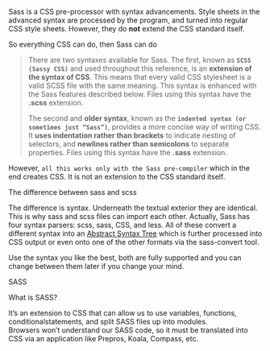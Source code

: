Sass is a CSS pre-processor with syntax advancements. Style sheets in the advanced syntax are processed by the program, and turned into regular CSS style sheets. However, they do **not** extend the CSS standard itself.



So everything CSS can do, then Sass can do



> There are two syntaxes available for Sass. The first, known as **`SCSS (Sassy CSS)`** and used throughout this reference, is an **extension of the syntax of CSS**. This means that every valid CSS stylesheet is a valid SCSS file with the same meaning. This syntax is enhanced with the Sass features described below. Files using this syntax have the **.scss** extension.
>
> The second and **older syntax**, known as the **`indented syntax (or sometimes just “Sass”)`**, provides a more concise way of writing CSS. It **uses indentation rather than brackets** to indicate nesting of selectors, and **newlines rather than semicolons** to separate properties. Files using this syntax have the **.sass** extension.

However, `all this works only with the Sass pre-compiler` which in the end creates CSS. It is not an extension to the CSS standard itself.

The difference between sass and scss

The difference is syntax. Underneath the textual exterior they are identical. This is why sass and scss files can import each other. Actually, Sass has four syntax parsers: scss, sass, CSS, and less. All of these convert a different syntax into an [Abstract Syntax Tree](http://en.wikipedia.org/wiki/Abstract_syntax_tree) which is further processed into CSS output or even onto one of the other formats via the sass-convert tool.

Use the syntax you like the best, both are fully supported and you can change between them later if you change your mind.



SASS

What is SASS? 

It’s an extension to CSS that can allow us to use variables, functions, conditionalstatements, and split SASS files up into modules.  
Browsers won’t understand our SASS code, so it must be translated into CSS via an application like Prepros, Koala, Compass, etc.
